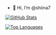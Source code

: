 - 👋 Hi, I’m @shiina7

[![GitHub Stats](https://github-readme-stats.vercel.app/api?username=shiina7)](https://github.com/anuraghazra/github-readme-stats)

[![Top Languages](https://github-readme-stats.vercel.app/api/top-langs/?username=shiina7&layout=compact)](https://github.com/anuraghazra/github-readme-stats)

